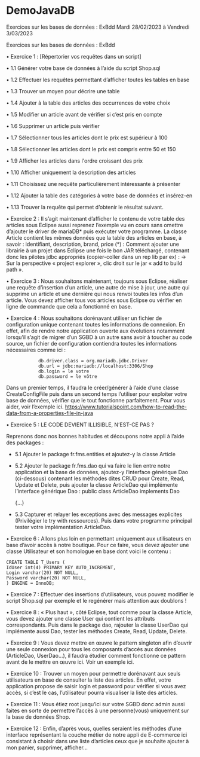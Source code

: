 # DemoJavaDB
Exercices sur les bases de données : ExBdd
Mardi 28/02/2023 à Vendredi 3/03/2023


Exercices sur les bases de données : ExBdd

  • Exercice 1 : [Répertorier vos requêtes dans un script]
  
  • 1.1 Générer votre base de données à l’aide du script Shop.sql
  
  • 1.2 Effectuer les requêtes permettant d’afficher toutes les tables en base
  
  • 1.3 Trouver un moyen pour décrire une table
  
  • 1.4 Ajouter à la table des articles des occurrences de votre choix
  
  • 1.5 Modifier un article avant de vérifier si c’est pris en compte
  
  • 1.6 Supprimer un article puis vérifier
  
  • 1.7 Sélectionner tous les articles dont le prix est supérieur à 100
  
  • 1.8 Sélectionner les articles dont le prix est compris entre 50 et 150
  
  • 1.9 Afficher les articles dans l'ordre croissant des prix
  
  • 1.10 Afficher uniquement la description des articles
  
  • 1.11 Choisissez une requête particulièrement intéressante à présenter
  
  • 1.12 Ajouter la table des catégories à votre base de données et insérez-en
  
  • 1.13 Trouver la requête qui permet d’obtenir le résultat suivant.
  
  • Exercice 2 : Il s’agit maintenant d’afficher le contenu de votre table des articles sous
Eclipse aussi reprenez l’exemple vu en cours sans omettre d’ajouter le driver de mariaDB*
puis exécuter votre programme. La classe Article contient les mêmes données que la table
des articles en base, à savoir : identifiant, description, brand, price
(*) : Comment ajouter une librairie à un projet dans Eclipse une fois le bon JAR téléchargé,
contenant donc les pilotes jdbc appropriés (copier-coller dans un rep lib par ex) :
→ Sur la perspective « project explorer », clic droit sur le jar « add to build path ».

  • Exercice 3 : Nous souhaitons maintenant, toujours sous Eclipse, réaliser une requête
d’insertion d’un article, une autre de mise à jour, une autre qui supprime un article et une
dernière qui nous renvoi toutes les infos d’un article. Vous devez afficher tous vos articles
sous Eclipse ou vérifier en ligne de commande que cela a fonctionné en base.

  • Exercice 4 : Nous souhaitons dorénavant utiliser un fichier de configuration unique
contenant toutes les informations de connexion. En effet, afin de rendre notre application
ouverte aux évolutions notamment lorsqu’il s’agit de migrer d’un SGBD à un autre sans
avoir à toucher au code source, un fichier de configuration contiendra toutes les
informations nécessaires comme ici :

                db.driver.class = org.mariadb.jdbc.Driver
                db.url = jdbc:mariadb://localhost:3306/Shop
                db.login = le votre
                db.password = le vôtre
                
Dans un premier temps, il faudra le créer/générer à l’aide d’une classe CreateConfigFile
puis dans un second temps l’utiliser pour exploiter votre base de données, vérifier que le
tout fonctionne parfaitement. Pour vous aider, voir l’exemple ici.
https://www.tutorialspoint.com/how-to-read-the-data-from-a-properties-file-in-java

  • Exercice 5 : LE CODE DEVIENT ILLISIBLE, N’EST-CE PAS ?
  
Reprenons donc nos bonnes habitudes et découpons notre appli à l’aide des packages :

  - 5.1 Ajouter le package fr.fms.entities et ajoutez-y la classe Article
  
  - 5.2 Ajouter le package fr.fms.dao qui va faire le lien entre notre application et la base de
données, ajoutez-y l’interface générique Dao (ci-dessous) contenant les méthodes dites
CRUD pour Create, Read, Update et Delete, puis ajouter la classe ArticleDao qui
implémente l’interface générique Dao : public class ArticleDao implements Dao<Article>
{...}

  - 5.3 Capturer et relayer les exceptions avec des messages explicites (Privilégier le try with
ressources). Puis dans votre programme principal tester votre implémentation ArticleDao.

  • Exercice 6 : Allons plus loin en permettant uniquement aux utilisateurs en base d’avoir
accès à notre boutique. Pour ce faire, vous devez ajouter une classe Utilisateur et son
homologue en base dont voici le contenu :

    CREATE TABLE T_Users (
    IdUser int(4) PRIMARY KEY AUTO_INCREMENT,
    Login varchar(20) NOT NULL,
    Password varchar(20) NOT NULL,
    ) ENGINE = InnoDB;

  • Exercice 7 : Effectuer des insertions d’utilisateurs, vous pouvez modifier le script Shop.sql
par exemple et le regénérer mais attention aux doublons !

  • Exercice 8 : « Plus haut », côté Eclipse, tout comme pour la classe Article, vous devez
ajouter une classe User qui contient les attributs correspondants. Puis dans le package dao,
rajouter la classe UserDao qui implémente aussi Dao, tester les méthodes Create, Read,
Update, Delete.

• Exercice 9 : Vous devez mettre en œuvre le pattern singleton afin d’ouvrir une seule
connexion pour tous les composants d’accès aux données (ArticleDao, UserDao...), il faudra
étudier comment fonctionne ce pattern avant de le mettre en œuvre ici. Voir un exemple
ici.

• Exercice 10 : Trouver un moyen pour permettre dorénavant aux seuls utilisateurs en base
de consulter la liste des articles. En effet, votre application propose de saisir login et
password pour vérifier si vous avez accès, si c’est le cas, l’utilisateur pourra visualiser la
liste des articles.

• Exercice 11 : Vous étiez root jusqu’ici sur votre SGBD donc admin aussi faites en sorte de
permettre l’accès à une personne(vous) uniquement sur la base de données Shop.

• Exercice 12 : Enfin, d’après vous, quelles seraient les méthodes d’une interface
représentant la couche métier de notre appli de E-commerce ici consistant à choisir dans
une liste d’articles ceux que je souhaite ajouter à mon panier, supprimer, afficher...
